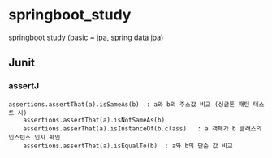 # springboot_study
springboot study (basic ~ jpa, spring data jpa)


## Junit
### assertJ
	assertions.assertThat(a).isSameAs(b)  : a와 b의 주소값 비교 (싱글톤 패턴 테스트 시)  
        assertions.assertThat(a).isNotSameAs(b)  
        assertions.asserThat(a).isInstanceOf(b.class)   : a 객체가 b 클래스의 인스턴스 인지 확인
        assertions.assertThat(a).isEqualTo(b)  : a와 b의 단순 값 비교
